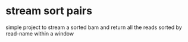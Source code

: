 # stream sort pairs

simple project to stream a sorted bam and return all the reads sorted by read-name within a window
